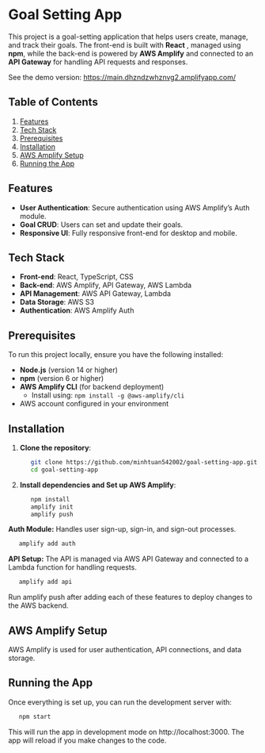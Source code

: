 # Goal Setting App

This project is a goal-setting application that helps users create, manage, and track their goals. The front-end is built with **React** , managed using **npm**, while the back-end is powered by **AWS Amplify** and connected to an **API Gateway** for handling API requests and responses.

See the demo version: https://main.dhzndzwhznvg2.amplifyapp.com/

## Table of Contents

1. [Features](#features)
2. [Tech Stack](#tech-stack)
3. [Prerequisites](#prerequisites)
4. [Installation](#installation)
5. [AWS Amplify Setup](#aws-amplify-setup)
6. [Running the App](#running-the-app)

## Features

- **User Authentication**: Secure authentication using AWS Amplify’s Auth module.
- **Goal CRUD**: Users can set and update their goals.
- **Responsive UI**: Fully responsive front-end for desktop and mobile.

## Tech Stack

- **Front-end**: React, TypeScript, CSS
- **Back-end**: AWS Amplify, API Gateway, AWS Lambda
- **API Management**: AWS API Gateway, Lambda
- **Data Storage**: AWS S3
- **Authentication**: AWS Amplify Auth

## Prerequisites

To run this project locally, ensure you have the following installed:

- **Node.js** (version 14 or higher)
- **npm** (version 6 or higher)
- **AWS Amplify CLI** (for backend deployment)
  - Install using: `npm install -g @aws-amplify/cli`
- AWS account configured in your environment

## Installation

1. **Clone the repository**:
   ```bash
      git clone https://github.com/minhtuan542002/goal-setting-app.git
      cd goal-setting-app
   ```
2. **Install dependencies and Set up AWS Amplify**:
   ```bash
      npm install
      amplify init
      amplify push
   ```
**Auth Module:** Handles user sign-up, sign-in, and sign-out processes.

```bash
   amplify add auth
```
**API Setup:** The API is managed via AWS API Gateway and connected to a Lambda function for handling requests.

```bash
   amplify add api
```
Run amplify push after adding each of these features to deploy changes to the AWS backend.

## AWS Amplify Setup
AWS Amplify is used for user authentication, API connections, and data storage.

## Running the App
Once everything is set up, you can run the development server with:
```bash
   npm start
```
This will run the app in development mode on http://localhost:3000. The app will reload if you make changes to the code.
